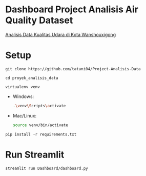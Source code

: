 # Dashboard Project Analisis Air Quality Dataset
[Analisis Data Kualitas Udara di Kota Wanshouxigong](https://titaproject.streamlit.app/)
 
# Setup
    
    git clone https://github.com/tatani04/Project-Analisis-Data
    
    cd proyek_analisis_data

    virtualenv venv

   - Windows:
     ```bash
     .\venv\Scripts\activate
     ```
   - Mac/Linux:
     ```bash
     source venv/bin/activate
     ```

    pip install -r requirements.txt

# Run Streamlit
    streamlit run Dashboard/dashboard.py
